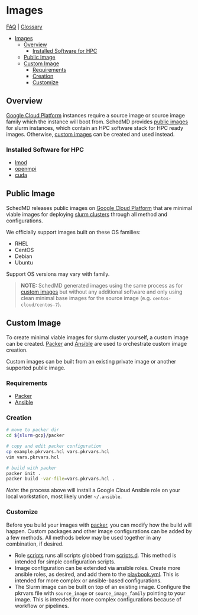 # Images

[FAQ](./faq.md) | [Glossary](./glossary.md)

<!-- mdformat-toc start --slug=github --no-anchors --maxlevel=6 --minlevel=1 -->

- [Images](#images)
  - [Overview](#overview)
    - [Installed Software for HPC](#installed-software-for-hpc)
  - [Public Image](#public-image)
  - [Custom Image](#custom-image)
    - [Requirements](#requirements)
    - [Creation](#creation)
    - [Customize](#customize)

<!-- mdformat-toc end -->

## Overview

[Google Cloud Platform](./glossary.md#gcp) instances require a source image or
source image family which the instance will boot from. SchedMD provides
[public images](#public-image) for slurm instances, which contain an HPC
software stack for HPC ready images. Otherwise, [custom images](#custom-image)
can be created and used instead.

### Installed Software for HPC

- [lmod](https://lmod.readthedocs.io/en/latest/index.html)
- [openmpi](https://www.open-mpi.org/)
- [cuda](https://developer.nvidia.com/cuda-toolkit)

## Public Image

SchedMD releases public images on [Google Cloud Platform](./glossary.md#gcp)
that are minimal viable images for deploying
[slurm clusters](./glossary.md#slurm) through all method and configurations.

We officially support images built on these OS families:

- RHEL
- CentOS
- Debian
- Ubuntu

Support OS versions may vary with family.

> **NOTE:** SchedMD generated images using the same process as for
> [custom images](#custom-image) but without any additional software and only
> using clean minimal base images for the source image (e.g.
> `centos-cloud/centos-7`).

## Custom Image

To create minimal viable images for slurm cluster yourself, a custom image can
be created. [Packer](./glossary.md#packer) and [Ansible](./glossary.md#ansible)
are used to orchestrate custom image creation.

Custom images can be built from an existing private image or another supported
public image.

### Requirements

- [Packer](./glossary.md#packer)
- [Ansible](./glossary.md#ansible)

### Creation

```sh
# move to packer dir
cd ${slurm-gcp}/packer

# copy and edit packer configuration
cp example.pkrvars.hcl vars.pkrvars.hcl
vim vars.pkrvars.hcl

# build with packer
packer init .
packer build -var-file=vars.pkrvars.hcl .
```

*Note*: the process above will install a Google Cloud Ansible role on your local
workstation, most likely under `~/.ansible`.

### Customize

Before you build your images with [packer](./glossary.md#packer), you can modify
how the build will happen. Custom packages and other image configurations can be
added by a few methods. All methods below may be used together in any
combination, if desired.

- Role [scripts](./ansible/roles/scripts) runs all scripts globbed from
  [scripts.d](../ansible/scripts.d). This method is intended for simple
  configuration scripts.
- Image configuration can be extended via ansible roles. Create more ansible
  roles, as desired, and add them to the
  [playbook.yml](../ansible/playbook.yml). This is intended for more complex or
  ansible-based configurations.
- The Slurm image can be built on top of an existing image. Configure the
  pkrvars file with `source_image` or `source_image_family` pointing to your
  image. This is intended for more complex configurations because of workflow or
  pipelines.
